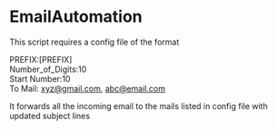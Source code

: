 # EmailAutomation

This script requires a config file of the format

PREFIX:[PREFIX]<br />
Number_of_Digits:10<br />
Start Number:10<br />
To Mail: xyz@gmail.com, abc@email.com

It forwards all the incoming email to the mails listed in config file with updated subject lines

